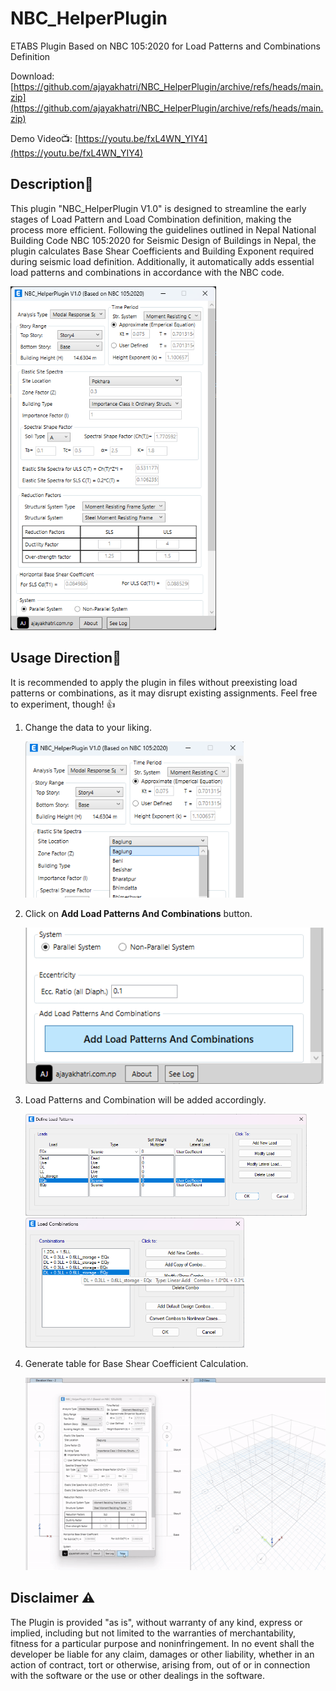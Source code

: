 # NBC_HelperPlugin

ETABS Plugin Based on NBC 105:2020 for Load Patterns and Combinations Definition

Download: [https://github.com/ajayakhatri/NBC_HelperPlugin/archive/refs/heads/main.zip](https://github.com/ajayakhatri/NBC_HelperPlugin/archive/refs/heads/main.zip)

Demo Video📺: [https://youtu.be/fxL4WN_YIY4](https://youtu.be/fxL4WN_YIY4)



## Description🧾

This plugin "NBC_HelperPlugin V1.0" is designed to streamline the early stages of Load Pattern and Load Combination definition, making the process more efficient. Following the guidelines outlined in Nepal National Building Code NBC 105:2020 for Seismic Design of Buildings in Nepal, the plugin calculates Base Shear Coefficients and Building Exponent required during seismic load definition. Additionally, it automatically adds essential load patterns and combinations in accordance with the NBC code.

<img src="img/1.png" height="550px" alt="Preview Image">

## Usage Direction🧾

It is recommended to apply the plugin in files without preexisting load patterns or combinations, as it may disrupt existing assignments. Feel free to experiment, though! 👍

1. Change the data to your liking.

   <img src="img/2.png" height="250px" alt="Preview Image">

2. Click on **Add Load Patterns And Combinations** button.

   <img src="img/3.png" height="250px" alt="Preview Image">

3. Load Patterns and Combination will be added accordingly.

   <img src="img/4.png" width="450px" alt="Preview Image">

   <img src="img/5.png" width="350px" alt="Preview Image">

4. Generate table for Base Shear Coefficient Calculation.

   <img src="img/gif1.gif" alt="Preview Image">

## Disclaimer ⚠️

The Plugin is provided "as is", without warranty of any kind, express or implied, including but not limited to the warranties of merchantability, fitness for a particular purpose and noninfringement. In no event shall the developer be liable for any claim, damages or other liability, whether in an action of contract, tort or otherwise, arising from, out of or in connection with the software or the use or other dealings in the software.
